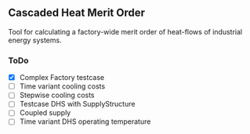 ## Cascaded Heat Merit Order

Tool for calculating a factory-wide merit order of heat-flows of industrial energy systems.

### ToDo

- [x] Complex Factory testcase
- [ ] Time variant cooling costs
- [ ] Stepwise cooling costs
- [ ] Testcase DHS with SupplyStructure
- [ ] Coupled supply
- [ ] Time variant DHS operating temperature